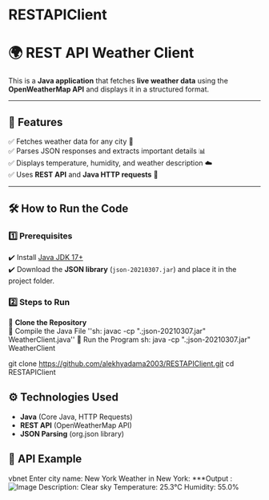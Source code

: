﻿# RESTAPIClient
 # 🌍 REST API Weather Client  

This is a **Java application** that fetches **live weather data** using the **OpenWeatherMap API** and displays it in a structured format.  

---

## 📌 Features  
✅ Fetches weather data for any city 🌆  
✅ Parses JSON responses and extracts important details 📊  
✅ Displays temperature, humidity, and weather description ☁️  
✅ Uses **REST API** and **Java HTTP requests** 🚀  

---

## 🛠️ How to Run the Code  

### **1️⃣ Prerequisites**  
✔️ Install [Java JDK 17+](https://www.oracle.com/java/technologies/javase-downloads.html)  
✔️ Download the **JSON library** (`json-20210307.jar`) and place it in the project folder.  

### **2️⃣ Steps to Run**  
🔹 **Clone the Repository**  
🔹 Compile the Java File
''sh:
javac -cp ".;json-20210307.jar" WeatherClient.java''
🔹 Run the Program
sh:
java -cp ".;json-20210307.jar" WeatherClient

git clone https://github.com/alekhyadama2003/RESTAPIClient.git
cd RESTAPIClient
## ⚙️ Technologies Used
- **Java** (Core Java, HTTP Requests)
- **REST API** (OpenWeatherMap API)
- **JSON Parsing** (org.json library)
## 📌 API Example
vbnet
Enter city name: New York
Weather in New York:
***Output : ![Image](https://github.com/user-attachments/assets/eeadc17c-c921-4e98-96fe-0913cf1e4f6b)
Description: Clear sky
Temperature: 25.3°C
Humidity: 55.0%



